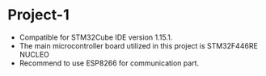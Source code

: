 # Project-1
+ Compatible for STM32Cube IDE version 1.15.1.
+ The main microcontroller board utilized in this project is STM32F446RE NUCLEO
+ Recommend to use ESP8266 for communication part.

